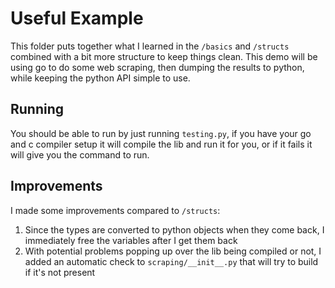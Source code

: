 # Useful Example

This folder puts together what I learned in the `/basics` and `/structs` combined with a bit more structure to keep things clean. This demo will be using go to do some web scraping, then dumping the results to python, while keeping the python API simple to use.

## Running

You should be able to run by just running `testing.py`, if you have your go and c compiler setup it will compile the lib and run it for you, or if it fails it will give you the command to run.

## Improvements

I made some improvements compared to `/structs`:

1. Since the types are converted to python objects when they come back, I immediately free the variables after I get them back
2. With potential problems popping up over the lib being compiled or not, I added an automatic check to `scraping/__init__.py` that will try to build if it's not present
